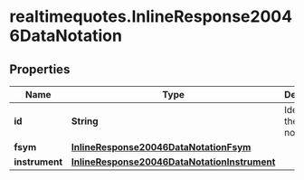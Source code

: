 # realtimequotes.InlineResponse20046DataNotation

## Properties

Name | Type | Description | Notes
------------ | ------------- | ------------- | -------------
**id** | **String** | Identifier of the notation. | [optional] 
**fsym** | [**InlineResponse20046DataNotationFsym**](InlineResponse20046DataNotationFsym.md) |  | [optional] 
**instrument** | [**InlineResponse20046DataNotationInstrument**](InlineResponse20046DataNotationInstrument.md) |  | [optional] 


